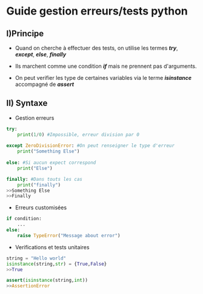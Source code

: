 # Guide gestion erreurs/tests python

## I)Principe

* Quand on cherche à effectuer des tests, on utilise les termes ***try***, ***except***, ***else***, ***finally***

* Ils marchent comme une condition ***if*** mais ne prennent pas d'arguments.

* On peut verifier les type de certaines variables via le terme ***isinstance*** accompagné de ***assert***

## II) Syntaxe 
* Gestion erreurs
```python
try:
	print(1/0) #Impossible, erreur division par 0
	
except ZeroDivisionError: #On peut renseigner le type d'erreur
	print("Something Else")
	
else: #Si aucun expect correspond
	print("Else")

finally: #Dans touts les cas
	print("finally")
>>Something Else
>>Finally
```

* Erreurs customisées
```python
if condition:
	...
else:
	raise TypeError("Message about error")
```

* Verifications et tests unitaires
```python
string = "Hello world"
isinstance(string,str) = {True,False}
>>True

assert(isinstance(string,int))
>>AssertionError
```

